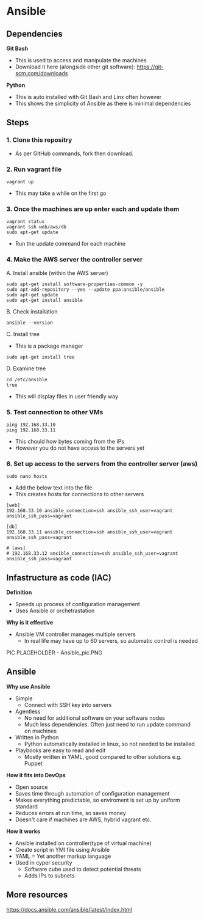 # Ansible

## Dependencies

**Git Bash**

- This is used to access and manipulate the machines
- Download it here (alongside other git software): https://git-scm.com/downloads


**Python**

- This is auto installed with Git Bash and Linx often however
- This shows the simplicity of Ansible as there is minimal dependencies

## Steps

### 1. Clone this repositry

- As per GitHub commands, fork then download. 

### 2. Run vagrant file

```vagrant up```

- This may take a while on the first go

### 3. Once the machines are up enter each and update them

```
vagrant status
vagrant ssh web/aws/db
sudo apt-get update
```
 
- Run the update command for each machine

### 4. Make the AWS server the controller server

A. Install ansible (within the AWS server)

```
sudo apt-get install software-properties-common -y
sudo apt-add-repository --yes --update ppa:ansible/ansible
sudo apt-get update
sudo apt-get install ansible
```
B. Check installation

```ansible --version```

C. Install tree

- This is a package manager

```sudo apt-get install tree```

D. Examine tree

```
cd /etc/ansible
tree
```

- This will display files in user friendly way

### 5. Test connection to other VMs

```
ping 192.168.33.10
ping 192.168.33.11
```

- This chould how bytes coming from the IPs
- However you do not have access to the servers yet

### 6. Set up access to the servers from the controller server (aws)

```sudo nano hosts```

- Add the below text into the file
- This creates hosts for connections to other servers

```
[web]
192.168.33.10 ansible_connection=ssh ansible_ssh_user=vagrant ansible_ssh_pass=vagrant

[db]
192.168.33.11 ansible_connection=ssh ansible_ssh_user=vagrant ansible_ssh_pass=vagrant

# [aws]
# 192.168.33.12 ansible_connection=ssh ansible_ssh_user=vagrant ansible_ssh_pass=vagrant
```

## Infastructure as code (IAC)

**Definition**

- Speeds up process of configuration management
- Uses Ansible or orchetrastation

**Why is it effective**

- Ansible VM controller manages multiple servers
	- In real life may have up to 60 servers, so automatic control is needed

PIC PLACEHOLDER - Ansible_pic.PNG

## Ansible

**Why use Ansible**

- Simple
	- Connect with SSH key into servers
- Agentless
	- No need for additional software on your software nodes
	- Much less dependencies. Often just need to run update command on machines
- Written in Python
	- Python automatically installed in linux, so not needed to be installed
- Playbooks are easy to read and edit
	- Mostly written in YAML, good compared to other solutions e.g. Puppet

**How it fits into DevOps**

- Open source
- Saves time through automation of configuration management
- Makes everything predictable, so enviroment is set up by uniform standard
- Reduces errors at run time, so saves money
- Doesn't care if machines are AWS, hybrid vagrant etc.

**How it works**

- Ansible installed on controller(type of virtual machine)
- Create script in YMI file using Ansible
- YAML = Yet another markup language
- Used in cyper security
	- Software cube used to detect potential threats
	- Adds IPs to subnets

## More resources

https://docs.ansible.com/ansible/latest/index.html

